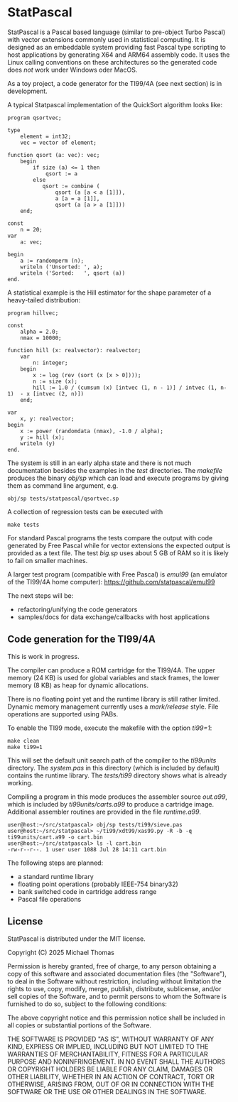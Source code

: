 # StatPascal

StatPascal is a Pascal based language (similar to pre-object Turbo Pascal)
with vector extensions commonly used in statistical computing.  It is
designed as an embeddable system providing fast Pascal type scripting to
host applications by generating X64 and ARM64 assembly code.  It uses the
Linux calling conventions on these architectures so the generated code does
*not* work under Windows oder MacOS.

As a toy project, a code generator for the TI99/4A (see next section) is in
development.

A typical Statpascal implementation of the QuickSort algorithm looks like:

    program qsortvec;

    type 
        element = int32;
        vec = vector of element;

    function qsort (a: vec): vec;
        begin
            if size (a) <= 1 then
                qsort := a
            else
               qsort := combine (
                   qsort (a [a < a [1]]), 
                   a [a = a [1]], 
                   qsort (a [a > a [1]]))
        end;

    const
        n = 20;
    var 
        a: vec;

    begin
        a := randomperm (n);
        writeln ('Unsorted: ', a);
        writeln ('Sorted:   ', qsort (a))
    end.

A statistical example is the Hill estimator for the shape parameter of a
heavy-tailed distribution:

    program hillvec;

    const 
        alpha = 2.0;
        nmax = 10000;

    function hill (x: realvector): realvector;
        var 
            n: integer;
        begin
            x := log (rev (sort (x [x > 0])));
            n := size (x);
            hill := 1.0 / (cumsum (x) [intvec (1, n - 1)] / intvec (1, n-1)  - x [intvec (2, n)])
        end;

    var 
        x, y: realvector;
    begin
        x := power (randomdata (nmax), -1.0 / alpha);
        y := hill (x);
        writeln (y)
    end.


The system is still in an early alpha state and there is not much
documentation besides the examples in the *test* directories. The *makefile*
produces the binary *obj/sp* which can load and execute programs by giving
them as command line argument, e.g.

    obj/sp tests/statpascal/qsortvec.sp

A collection of regression tests can be executed with

    make tests

For standard Pascal programs the tests compare the output with code
generated by Free Pascal while for vector extensions the expected output is
provided as a text file. The test *big.sp* uses about 5 GB of RAM so it is
likely to fail on smaller machines.

A larger test program (compatible with Free Pascal) is *emul99*
(an emulator of the TI99/4A home computer):
https://github.com/statpascal/emul99

The next steps will be:

- refactoring/unifying the code generators
- samples/docs for data exchange/callbacks with host applications

## Code generation for the TI99/4A

This is work in progress.

The compiler can produce a ROM cartridge for the TI99/4A. The upper memory
(24 KB) is used for global variables and stack frames, the lower memory (8
KB) as heap for dynamic allocations.

There is no floating point yet and the runtime library is
still rather limited. Dynamic memory management currently uses a *mark/release*
style. File operations are supported using PABs.

To enable the TI99 mode, execute the makefile with the option *ti99=1*:

```
make clean
make ti99=1
```

This will set the default unit search path of the compiler to the *ti99units* directory. The
*system.pas* in this directory (which is included by default) contains the
runtime library. The *tests/ti99* directory shows what is
already working.

Compiling a program in this mode produces the assembler source *out.a99*,
which is included by *ti99units/carts.a99* to produce a cartridge image.
Additional assembler routines are provided in the file *runtime.a99*.

```
user@host:~/src/statpascal> obj/sp tests/ti99/sieve.pas 
user@host:~/src/statpascal> ~/ti99/xdt99/xas99.py -R -b -q ti99units/cart.a99 -o cart.bin
user@host:~/src/statpascal> ls -l cart.bin 
-rw-r--r--. 1 user user 1088 Jul 28 14:11 cart.bin
```

The following steps are planned:

- a standard runtime library
- floating point operations (probably IEEE-754 binary32)
- bank switched code in cartridge address range
- Pascal file operations

## License

StatPascal is distributed under the MIT license.

Copyright (C) 2025 Michael Thomas

Permission is hereby granted, free of charge, to any person obtaining a copy
of this software and associated documentation files (the "Software"), to deal
in the Software without restriction, including without limitation the rights
to use, copy, modify, merge, publish, distribute, sublicense, and/or sell
copies of the Software, and to permit persons to whom the Software is
furnished to do so, subject to the following conditions:

The above copyright notice and this permission notice shall be included in all
copies or substantial portions of the Software.

THE SOFTWARE IS PROVIDED "AS IS", WITHOUT WARRANTY OF ANY KIND, EXPRESS OR
IMPLIED, INCLUDING BUT NOT LIMITED TO THE WARRANTIES OF MERCHANTABILITY,
FITNESS FOR A PARTICULAR PURPOSE AND NONINFRINGEMENT. IN NO EVENT SHALL THE
AUTHORS OR COPYRIGHT HOLDERS BE LIABLE FOR ANY CLAIM, DAMAGES OR OTHER
LIABILITY, WHETHER IN AN ACTION OF CONTRACT, TORT OR OTHERWISE, ARISING FROM,
OUT OF OR IN CONNECTION WITH THE SOFTWARE OR THE USE OR OTHER DEALINGS IN THE
SOFTWARE.
